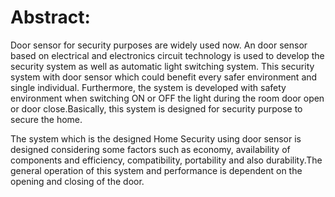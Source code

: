 
# Abstract:
Door sensor for security purposes are widely used now. An door sensor based on electrical and electronics circuit technology is used to develop the security system as well as automatic light switching system. This security system with door sensor which could benefit every safer environment and single individual. Furthermore, the system is developed with safety environment when switching ON or OFF the light during the room door open or door close.Basically, this system is designed for security purpose to secure the home.

The system which  is the  designed Home Security using door sensor is designed considering some factors such as  economy, availability of  components and efficiency, compatibility, portability and also durability.The  general  operation  of  this  system  and performance is dependent on the opening and closing of the door.

